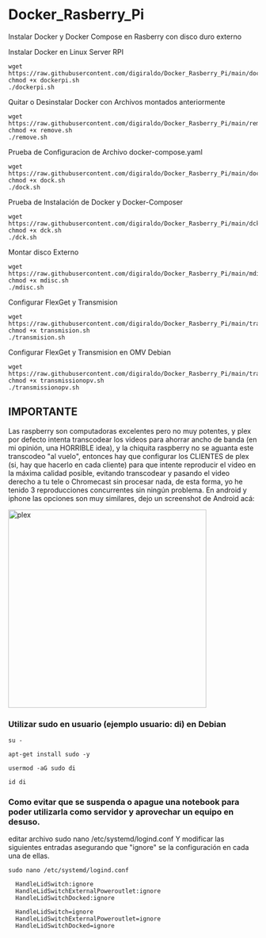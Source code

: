 # Docker_Rasberry_Pi
Instalar Docker y Docker Compose en Rasberry con disco duro externo

Instalar Docker en Linux Server RPI
```
wget https://raw.githubusercontent.com/digiraldo/Docker_Rasberry_Pi/main/dockerpi.sh
chmod +x dockerpi.sh
./dockerpi.sh
```

Quitar o Desinstalar Docker con Archivos montados anteriormente
```
wget https://raw.githubusercontent.com/digiraldo/Docker_Rasberry_Pi/main/remove.sh
chmod +x remove.sh
./remove.sh
```

Prueba de Configuracion de Archivo docker-compose.yaml
```
wget https://raw.githubusercontent.com/digiraldo/Docker_Rasberry_Pi/main/dock.sh
chmod +x dock.sh
./dock.sh
```

Prueba de Instalación de Docker y Docker-Composer
```
wget https://raw.githubusercontent.com/digiraldo/Docker_Rasberry_Pi/main/dck.sh
chmod +x dck.sh
./dck.sh
```

Montar disco Externo
```
wget https://raw.githubusercontent.com/digiraldo/Docker_Rasberry_Pi/main/mdisc.sh
chmod +x mdisc.sh
./mdisc.sh
```

Configurar FlexGet y Transmision
```
wget https://raw.githubusercontent.com/digiraldo/Docker_Rasberry_Pi/main/transmision.sh
chmod +x transmision.sh
./transmision.sh
```

Configurar FlexGet y Transmision en OMV Debian
```
wget https://raw.githubusercontent.com/digiraldo/Docker_Rasberry_Pi/main/transmissionopv.sh
chmod +x transmissionopv.sh
./transmissionopv.sh
```

## IMPORTANTE

Las raspberry son computadoras excelentes pero no muy potentes, y plex por defecto intenta transcodear los videos para ahorrar ancho de banda (en mi opinión, una HORRIBLE idea), y la chiquita raspberry no se aguanta este transcodeo "al vuelo", entonces hay que configurar los CLIENTES de plex (si, hay que hacerlo en cada cliente) para que intente reproducir el video en la máxima calidad posible, evitando transcodear y pasando el video derecho a tu tele o Chromecast sin procesar nada, de esta forma, yo he tenido 3 reproducciones concurrentes sin ningún problema. En android y iphone las opciones son muy similares, dejo un screenshot de Android acá:

<img src="https://i.imgur.com/F3kZ9Vh.png" alt="plex" width="400"/>



### Utilizar sudo en usuario (ejemplo usuario: di) en Debian 

```
su -
```
```
apt-get install sudo -y
```
```
usermod -aG sudo di
```
```
id di
```

### Como evitar que se suspenda o apague una notebook para poder utilizarla como servidor y aprovechar un equipo en desuso. 

editar archivo sudo nano /etc/systemd/logind.conf
Y modificar las siguientes entradas asegurando que "ignore" se la configuración en cada una de ellas. 
```
sudo nano /etc/systemd/logind.conf
```
```
  HandleLidSwitch:ignore
  HandleLidSwitchExternalPoweroutlet:ignore
  HandleLidSwitchDocked:ignore
```
```
  HandleLidSwitch=ignore
  HandleLidSwitchExternalPoweroutlet=ignore
  HandleLidSwitchDocked=ignore
```

